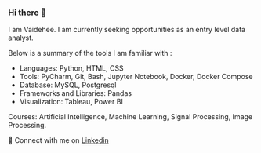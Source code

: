 ### Hi there 👋

I am Vaidehee. I am currently seeking opportunities as an entry level data analyst.

Below is a summary of the tools I am familiar with :

- Languages: Python, HTML, CSS
- Tools: PyCharm, Git, Bash, Jupyter Notebook, Docker, Docker Compose
- Database: MySQL, Postgresql
- Frameworks and Libraries: Pandas
- Visualization: Tableau, Power BI

Courses: Artificial Intelligence, Machine Learning, Signal Processing, Image Processing. 

💬 Connect with me on [Linkedin](https://www.linkedin.com/in/vaidehee-bhise-2597bb119/)
